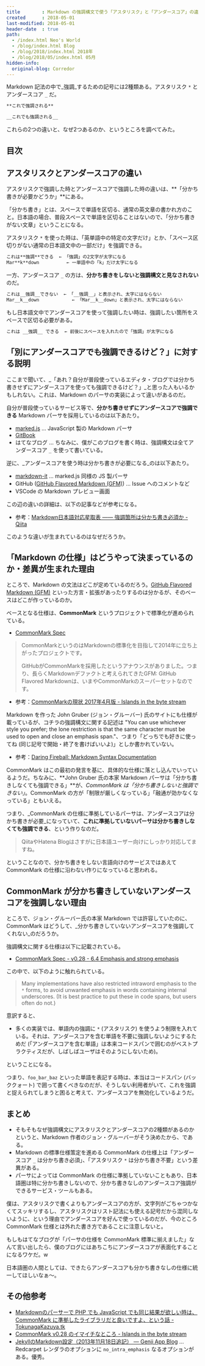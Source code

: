 ```yaml
---
title        : Markdown の強調構文で使う「アスタリスク」と「アンダースコア」の違い
created      : 2018-05-01
last-modified: 2018-05-01
header-date  : true
path:
  - /index.html Neo's World
  - /blog/index.html Blog
  - /blog/2018/index.html 2018年
  - /blog/2018/05/index.html 05月
hidden-info:
  original-blog: Corredor
---
```


Markdown 記法の中で_強調_するための記号には2種類ある。アスタリスク `*` とアンダースコア `_` だ。

```markdown
**これで強調される**

__これでも強調される__
```

これらの2つの違いと、なぜ2つあるのか、というところを調べてみた。

## 目次

## アスタリスクとアンダースコアの違い

アスタリスクで強調した時とアンダースコアで強調した時の違いは、**「分かち書きが必要かどうか」**にある。

「分かち書き」とは、スペースで単語を区切る、通常の英文章の書かれ方のこと。日本語の場合、普段スペースで単語を区切ることはないので、「分かち書きがない文章」ということになる。

アスタリスク `*` を使った時は、「英単語中の特定の文字だけ」とか、「スペース区切りがない通常の日本語文中の一部だけ」を強調できる。

```markdown
これは**強調**できる  ← 「強調」の2文字が太字になる
Mar**k**down          ← 一単語中の「k」だけ太字になる
```

一方、アンダースコア `_` の方は、**分かち書きをしないと強調構文と見なされない**のだ。

```markdown
これは__強調__できない  ← 「__強調__」と表示され、太字にはならない
Mar__k__down            ← 「Mar__k__down」と表示され、太字にはならない
```

もし日本語文中でアンダースコアを使って強調したい時は、強調したい箇所をスペースで区切る必要がある。

```markdown
これは __強調__ できる  ← 前後にスペースを入れたので「強調」が太字になる
```

## 「別にアンダースコアでも強調できるけど？」に対する説明

ここまで聞いて、_「あれ？自分が普段使っているエディタ・ブログでは分かち書きせずにアンダースコアを使っても強調できるけど？」_と思った人もいるかもしれない。これは、Markdown のパーサの実装によって違いがあるのだ。

自分が普段使っているサービス等で、**分かち書きせずにアンダースコアで強調できる** Markdown パーサを採用しているのは以下あたり。

- [marked.js](https://marked.js.org/demo/) … JavaScript 製の Markdown パーサ
- [GitBook](https://github.com/GitbookIO/gitbook)
- はてなブログ … ちなみに、僕がこのブログを書く時は、強調構文は全てアンダースコア `_` を使って書いている。

逆に、_アンダースコアを使う時は分かち書きが必要になる_のは以下あたり。

- [markdown-it](https://github.com/markdown-it/markdown-it) … marked.js 同様の JS 製パーサ
- GitHub ([GitHub Flavored Markdown (GFM)](https://github.github.com/gfm/)) … Issue へのコメントなど
- VSCode の Markdown プレビュー画面

この辺の違いの詳細は、以下の記事などが参考になる。

- 参考：[Markdown日本語対応星取表 —— 強調箇所は分かち書き必須か - Qiita](https://qiita.com/8x9/items/19acf458ba04b25a30e4)

このような違いが生まれているのはなぜだろうか。

## 「Markdown の仕様」はどうやって決まっているのか・差異が生まれた理由

ところで、Markdown の文法はどこが定めているのだろう。[GitHub Flavored Markdown (GFM)](https://github.github.com/gfm/) といった方言・拡張があったりするのは分かるが、そのベースはどこが作っているのか。

ベースとなる仕様は、**CommonMark** というプロジェクトで標準化が進められている。

- [CommonMark Spec](http://spec.commonmark.org/)

> CommonMarkというのはMarkdownの標準化を目指して2014年に立ち上がったプロジェクトです。
> 
> GitHubがCommonMarkを採用したというアナウンスがありました。つまり、長らくMarkdownデファクトと考えられてきたGFM: GitHub Flavored Markdownは、いまやCommonMarkのスーパーセットなのです。

- 参考：[CommonMarkの現状 2017年4月版 - Islands in the byte stream](https://gfx.hatenablog.com/entry/2017/04/12/103117)

Markdown を作った John Gruber (ジョン・グルーバー) 氏のサイトにも仕様が載っているが、コチラの強調構文に関する記述は "You can use whichever style you prefer; the lone restriction is that the same character must be used to open and close an emphasis span."、つまり「どっちでも好きに使ってね (同じ記号で開始・終了を書けばいいよ)」としか書かれていない。

- 参考：[Daring Fireball: Markdown Syntax Documentation](https://daringfireball.net/projects/markdown/syntax#em)

CommonMark はこの最初の発言を基に、具体的な仕様に落とし込んでいっているようだ。ちなみに、**John Gruber 氏の本家 Markdown パーサは「分かち書きしなくても強調できる」**が、_CommonMark は「分かち書きしないと強調できない」_。CommonMark の方が「制限が厳しくなっている」「融通が効かなくなっている」ともいえる。

つまり、_CommonMark の仕様に準拠しているパーサは、アンダースコアは分かち書きが必要_になっていて、**これに準拠していないパーサは分かち書きしなくても強調できる**、という作りなのだ。

> QiitaやHatena Blogはさすがに日本語ユーザー向けにしっかり対応してますね。

ということなので、分かち書きをしない言語向けのサービスではあえて CommonMark の仕様に沿わない作りになっていると思われる。

## CommonMark が分かち書きしていないアンダースコアを強調しない理由

ところで、ジョン・グルーバー氏の本家 Markdown では許容していたのに、CommonMark はどうして、_分かち書きしていないアンダースコアを強調してくれない_のだろうか。

強調構文に関する仕様は以下に記載されている。

- [CommonMark Spec - v0.28 - 6.4 Emphasis and strong emphasis](http://spec.commonmark.org/0.28/#emphasis-and-strong-emphasis)

この中で、以下のように触れられている。

> Many implementations have also restricted intraword emphasis to the `*` forms, to avoid unwanted emphasis in words containing internal underscores. (It is best practice to put these in code spans, but users often do not.)

意訳すると、

- 多くの実装では、単語内の強調に `*` (アスタリスク) を使うよう制限を入れている。それは、アンダースコアを含む単語を不要に強調しないようにするためだ (「アンダースコアを含む単語」は本来コードスパンで囲むのがベストプラクティスだが、しばしばユーザはそのようにしないため)。

ということになる。

つまり、`foo_bar_baz` といった単語を表記する時は、本当はコードスパン (バッククォート) で囲って書くべきなのだが、そうしない利用者がいて、これを強調と捉えられてしまうと困ると考えて、アンダースコアを無効化しているようだ。

## まとめ

- そもそもなぜ強調構文にアスタリスクとアンダースコアの2種類があるのかというと、Markdown 作者のジョン・グルーバーがそう決めたから、である。
- Markdown の標準仕様策定を進める CommonMark の仕様上は「アンダースコア `_` は分かち書き必須」、「アスタリスク `*` は分かち書き不要」という差異がある。
- パーサによっては CommonMark の仕様に準拠していないこともあり、日本語圏は特に分かち書きしないので、分かち書きなしのアンダースコア強調ができるサービス・ツールもある。

僕は、アスタリスクで書くよりもアンダースコアの方が、文字列がごちゃつかなくてスッキリするし、アスタリスクはリスト記法にも使える記号だから混同しないように、という理由でアンダースコアを好んで使っているのだが、今のところ CommonMark 仕様とは外れた書き方であることに注意しないと。

もしもはてなブログが「パーサの仕様を CommonMark 標準に揃えました」なんて言い出したら、僕のブログにはあちこちにアンダースコアが表面化することになるワケだ。w

日本語圏の人間としては、できたらアンダースコアも分かち書きなしの仕様に統一してほしいなぁ〜。

## その他参考

- [Markdownのパーサーで PHP でも JavaScript でも同じ結果が欲しい時は、CommonMark に準拠したライブラリだと良いですよ、という話 - TokunagaKazuya.tk](https://tokunagakazuya.tk/7c6q)
- [CommonMark v0.28 のイマイチなところ - Islands in the byte stream](https://gfx.hatenablog.com/entry/2017/08/14/174621)
- [JekyllのMarkdown設定（2013年11月18日追記） — Genji App Blog](http://genjiapp.com/blog/2013/11/13/jekyll-config-for-markdown.html) … Redcarpet レンダラのオプションに `no_intra_emphasis` なるオプションがある。優秀。
